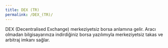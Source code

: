```yaml
---
title: DEX (TR)
permalink: /DEX_(TR)/
---
```


DEX (Decentralised Exchange) merkeziyetsiz borsa anlamına gelir. Aracı
olmadan bilgisayarınıza indirdiğiniz borsa yazılımıyla merkeziyetsiz
takas ve arbitraj imkanı sağlar.